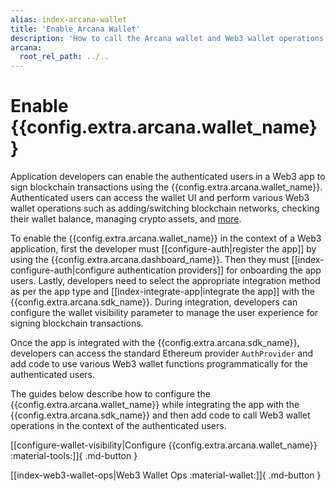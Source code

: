 ```yaml
---
alias: index-arcana-wallet
title: 'Enable Arcana Wallet'
description: 'How to call the Arcana wallet and Web3 wallet operations in an app integrated with the Arcana Auth SDK for performing wallet operations programmatically.'
arcana:
  root_rel_path: ../..
---
```


# Enable {{config.extra.arcana.wallet_name}}

Application developers can enable the authenticated users in a Web3 app to sign blockchain transactions using the {{config.extra.arcana.wallet_name}}. Authenticated users can access the wallet UI and perform various Web3 wallet operations such as adding/switching blockchain networks, checking their wallet balance, managing crypto assets, and [more]({{page.meta.arcana.root_rel_path}}/concepts/anwallet/index.md).

To enable the {{config.extra.arcana.wallet_name}} in the context of a Web3 application, first the developer must [[configure-auth|register the app]] by using the {{config.extra.arcana.dashboard_name}}. Then they must [[index-configure-auth|configure authentication providers]] for onboarding the app users. Lastly, developers need to select the appropriate integration method as per the app type and [[index-integrate-app|integrate the app]] with the {{config.extra.arcana.sdk_name}}. During integration, developers can configure the wallet visibility parameter to manage the user experience for signing blockchain transactions.

Once the app is integrated with the {{config.extra.arcana.sdk_name}}, developers can access the standard Ethereum provider `AuthProvider` and add code to use various Web3 wallet functions programmatically for the authenticated users. 

The guides below describe how to configure the {{config.extra.arcana.wallet_name}} while integrating the app with the {{config.extra.arcana.sdk_name}} and then add code to call Web3 wallet operations in the context of the authenticated users.

[[configure-wallet-visibility|Configure {{config.extra.arcana.wallet_name}} :material-tools:]]{ .md-button }

[[index-web3-wallet-ops|Web3 Wallet Ops :material-wallet:]]{ .md-button }

<!--
[[index-build-iam-providers|Apps using Custom IAM Providers :fontawesome-brands-aws:]]{ .md-button }
-->